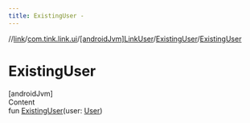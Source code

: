```yaml
---
title: ExistingUser -
---
```

//[link](../../../index.md)/[com.tink.link.ui](../../index.md)/[[androidJvm]LinkUser](../index.md)/[ExistingUser](index.md)/[ExistingUser](-existing-user.md)



# ExistingUser  
[androidJvm]  
Content  
fun [ExistingUser](-existing-user.md)(user: [User](../../../com.tink.model.user/[android-jvm]-user/index.md))  




